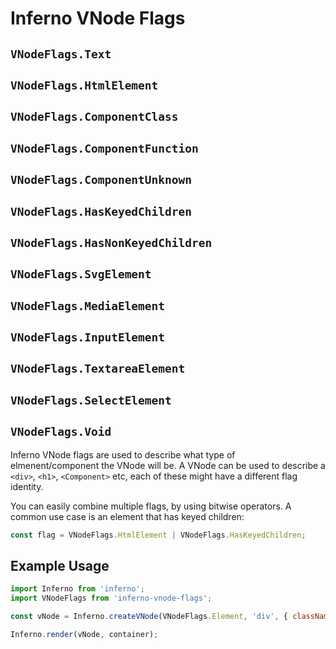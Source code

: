 # Inferno VNode Flags

## `VNodeFlags.Text`
## `VNodeFlags.HtmlElement`
## `VNodeFlags.ComponentClass`
## `VNodeFlags.ComponentFunction`
## `VNodeFlags.ComponentUnknown`
## `VNodeFlags.HasKeyedChildren`
## `VNodeFlags.HasNonKeyedChildren`
## `VNodeFlags.SvgElement`
## `VNodeFlags.MediaElement`
## `VNodeFlags.InputElement`
## `VNodeFlags.TextareaElement`
## `VNodeFlags.SelectElement`
## `VNodeFlags.Void`

Inferno VNode flags are used to describe what type of elmenent/component the VNode will be. A VNode can be used to describe a
`<div>`, `<h1>`, `<Component>` etc, each of these might have a different flag identity.

You can easily combine multiple flags, by using bitwise operators. A common use case is an element that has keyed children:

```js
const flag = VNodeFlags.HtmlElement | VNodeFlags.HasKeyedChildren;
```

## Example Usage

```js
import Inferno from 'inferno';
import VNodeFlags from 'inferno-vnode-flags';

const vNode = Inferno.createVNode(VNodeFlags.Element, 'div', { className: 'example' }, 'Hello world!');

Inferno.render(vNode, container);
```
